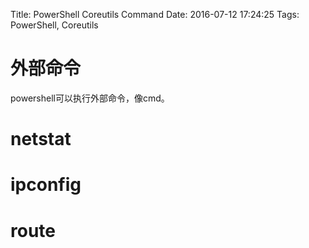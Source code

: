 Title: PowerShell Coreutils Command
Date: 2016-07-12 17:24:25
Tags: PowerShell, Coreutils



# 外部命令

powershell可以执行外部命令，像cmd。

# netstat

# ipconfig

# route

